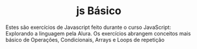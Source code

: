 <h1 style="text-align: center">js Básico</h1>

Estes são exercícios de Javascript feito durante o curso JavaScript: Explorando a linguagem pela Alura.
Os exercícios abrangem conceitos mais básico de Operações, Condicionais, Arrays e Loops de repetição